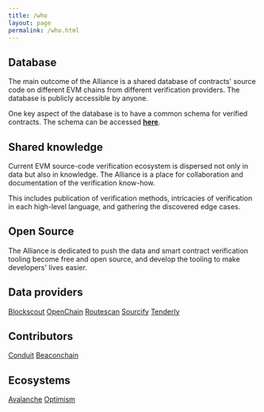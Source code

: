 ```yaml
---
title: /who
layout: page
permalink: /who.html
---
```


## Database

The main outcome of the Alliance is a shared database of contracts' source code on different EVM chains from different verification providers. The database is publicly accessible by anyone. 

One key aspect of the database is to have a common schema for verified contracts. The schema can be accessed [**here**]({base}/how).

## Shared knowledge

Current EVM source-code verification ecosystem is dispersed not only in data but also in knowledge. The Alliance is a place for collaboration and documentation of the verification know-how.

This includes publication of verification methods, intricacies of verification in each high-level language, and gathering the discovered edge cases.

## Open Source

The Alliance is dedicated to push the data and smart contract verification tooling become free and open source, and develop the tooling to make developers' lives easier.

## Data providers

[Blockscout](https://blockscout.com)
[OpenChain](https://openchain.xyz)
[Routescan](https://routescan.io)
[Sourcify](https://sourcify.dev)
[Tenderly](https://tenderly.co)

## Contributors 

[Conduit](https://conduit.xyz)
[Beaconchain](https://beaconcha.in)

## Ecosystems

[Avalanche](https://avax.network)
[Optimism](https://optimism.io)



[def]: https://tenderly.co